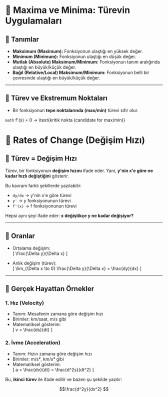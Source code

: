 # 🧮 Maxima ve Minima: Türevin Uygulamaları

## 📌 Tanımlar

- **Maksimum (Maximum):** Fonksiyonun ulaştığı en yüksek değer.
- **Minimum (Minimum):** Fonksiyonun ulaştığı en düşük değer.
- **Mutlak (Absolute) Maksimum/Minimum:** Fonksiyonun tanım aralığında ulaştığı en büyük/küçük değer.
- **Bağıl (Relative/Local) Maksimum/Minimum:** Fonksiyonun belli bir çevresinde ulaştığı en büyük/küçük değer.

---

## 🎯 Türev ve Ekstremum Noktaları

- Bir fonksiyonun **tepe noktalarında (max/min)** türevi sıfır olur.
  
```math```
f'(x) = 0 → \text{kritik nokta (candidate for max/min)}

# 🔄 Rates of Change (Değişim Hızı)

## 📌 Türev = Değişim Hızı

Türev, bir fonksiyonun **değişim hızını** ifade eder. Yani, **y'nin x'e göre ne kadar hızlı değiştiğini** gösterir.

Bu kavram farklı şekillerde yazılabilir:

- `dy/dx` → y'nin x'e göre türevi  
- `y'` → y fonksiyonunun türevi  
- `f'(x)` → f fonksiyonunun türevi

Hepsi aynı şeyi ifade eder: **x değiştikçe y ne kadar değişiyor?**

---

## 🧮 Oranlar

- Ortalama değişim:  
  \[
  \frac{\Delta y}{\Delta x}
  \]

- Anlık değişim (türev):  
  \[
  \lim_{\Delta x \to 0} \frac{\Delta y}{\Delta x} = \frac{dy}{dx}
  \]

---

## 🚗 Gerçek Hayattan Örnekler

### 1. **Hız (Velocity)**  
- Tanım: Mesafenin zamana göre değişim hızı  
- Birimler: km/saat, m/s gibi  
- Matematiksel gösterim:  
  \[
  v = \frac{ds}{dt}
  \]

### 2. **İvme (Acceleration)**  
- Tanım: Hızın zamana göre değişim hızı  
- Birimler: m/s², km/s² gibi  
- Matematiksel gösterim:  
  \[
  a = \frac{dv}{dt} = \frac{d^2s}{dt^2}
  \]

Bu, **ikinci türev** ile ifade edilir ve bazen şu şekilde yazılır:

```math
\frac{d^2y}{dx^2}
